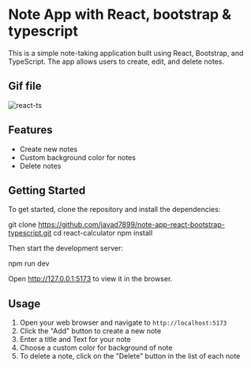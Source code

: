# Note App with React, bootstrap & typescript

This is a simple note-taking application built using React, Bootstrap, and TypeScript.
The app allows users to create, edit, and delete notes.


## Gif file

![react-ts](https://github.com/javad7899/note-app-react-bootstrap-typescript/assets/90629580/7eca79c6-a223-472b-8380-f07e0778cd51)


## Features

- Create new notes
- Custom background color for notes 
- Delete notes


## Getting Started

To get started, clone the repository and install the dependencies:

git clone https://github.com/javad7899/note-app-react-bootstrap-typescript.git cd react-calculator npm install

Then start the development server:

npm run dev

Open http://127.0.0.1:5173 to view it in the browser.


## Usage

1. Open your web browser and navigate to `http://localhost:5173`
2. Click the "Add" button to create a new note
3. Enter a title and Text for your note
4. Choose a custom color for background of note
5. To delete a note, click on the "Delete" button in the list of each note
